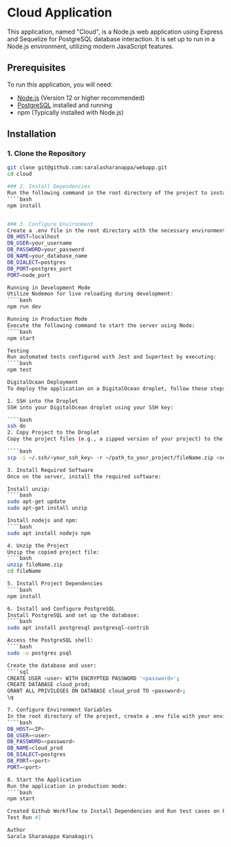 # Cloud Application

This application, named "Cloud", is a Node.js web application using Express and Sequelize for PostgreSQL database interaction. It is set up to run in a Node.js environment, utilizing modern JavaScript features.

## Prerequisites

To run this application, you will need:

- [Node.js](https://nodejs.org/) (Version 12 or higher recommended)
- [PostgreSQL](https://www.postgresql.org/download/) installed and running
- npm (Typically installed with Node.js)

## Installation

### 1. Clone the Repository

`````bash
git clone git@github.com:saralasharanappa/webapp.git
cd cloud

### 2. Install Dependencies
Run the following command in the root directory of the project to install the required npm packages:
````bash
npm install


### 3. Configure Environment
Create a .env file in the root directory with the necessary environment variables:
DB_HOST=localhost
DB_USER=your_username
DB_PASSWORD=your_password
DB_NAME=your_database_name
DB_DIALECT=postgres
DB_PORT=postgres_port
PORT=node_port

Running in Development Mode
Utilize Nodemon for live reloading during development:
````bash
npm run dev

Running in Production Mode
Execute the following command to start the server using Node:
````bash
npm start

Testing
Run automated tests configured with Jest and Supertest by executing:
````bash
npm test

DigitalOcean Deployment
To deploy the application on a DigitalOcean droplet, follow these steps:

1. SSH into the Droplet
SSH into your DigitalOcean droplet using your SSH key:

````bash
ssh do
2. Copy Project to the Droplet
Copy the project files (e.g., a zipped version of your project) to the server:

````bash
scp -i ~/.ssh/<your_ssh_key> -r ~/path_to_your_project/fileName.zip <server_alias>:/root/<destination_directory>

3. Install Required Software
Once on the server, install the required software:

Install unzip:
````bash
sudo apt-get update
sudo apt-get install unzip

Install nodejs and npm:
````bash
sudo apt install nodejs npm

4. Unzip the Project
Unzip the copied project file:
````bash
unzip fileName.zip
cd fileName

5. Install Project Dependencies
````bash
npm install

6. Install and Configure PostgreSQL
Install PostgreSQL and set up the database:
````bash
sudo apt install postgresql postgresql-contrib

Access the PostgreSQL shell:
````bash
sudo -u postgres psql

Create the database and user:
````sql
CREATE USER <user> WITH ENCRYPTED PASSWORD '<password>';
CREATE DATABASE cloud_prod;
GRANT ALL PRIVILEGES ON DATABASE cloud_prod TO <password>;
\q

7. Configure Environment Variables
In the root directory of the project, create a .env file with your environment variables:
````bash
DB_HOST=<IP>
DB_USER=<user>
DB_PASSWORD=<password>
DB_NAME=cloud_prod
DB_DIALECT=postgres
DB_PORT=<port>
PORT=<port>

8. Start the Application
Run the application in production mode:
````bash
npm start

Created Github Workflow to Install Dependencies and Run test cases on Pull Request
Test Run #1

Author
Sarala Sharanappa Kanakagiri
`````
